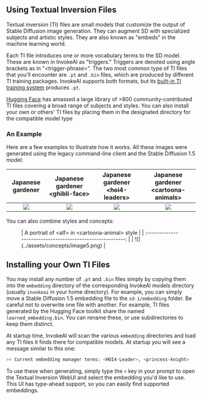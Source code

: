 ## Using Textual Inversion Files

Textual inversion (TI) files are small models that customize the output of
Stable Diffusion image generation. They can augment SD with specialized subjects
and artistic styles. They are also known as "embeds" in the machine learning
world.

Each TI file introduces one or more vocabulary terms to the SD model. These are
known in InvokeAI as "triggers." Triggers are denoted using angle brackets 
as in "&lt;trigger-phrase&gt;". The two most common type of
TI files that you'll encounter are `.pt` and `.bin` files, which are produced by
different TI training packages. InvokeAI supports both formats, but its
[built-in TI training system](TRAINING.md) produces `.pt`.

[Hugging Face](https://huggingface.co/sd-concepts-library) has
amassed a large library of &gt;800 community-contributed TI files covering a
broad range of subjects and styles. You can also install your own or others' TI files 
by placing them in the designated directory for the compatible model type

### An Example

Here are a few examples to illustrate how it works. All these images
were generated using the legacy command-line client and the Stable
Diffusion 1.5 model:

|         Japanese gardener          | Japanese gardener &lt;ghibli-face&gt; | Japanese gardener &lt;hoi4-leaders&gt; | Japanese gardener &lt;cartoona-animals&gt; |
| :--------------------------------: | :-----------------------------------: | :------------------------------------: | :----------------------------------------: |
| ![](../assets/concepts/image1.png) |  ![](../assets/concepts/image2.png)   |   ![](../assets/concepts/image3.png)   |     ![](../assets/concepts/image4.png)     |

You can also combine styles and concepts:

<figure markdown>
  | A portrait of &lt;alf&gt; in &lt;cartoona-animal&gt; style |
  | :--------------------------------------------------------: |
  | ![](../assets/concepts/image5.png)                         |
</figure>


## Installing your Own TI Files

You may install any number of `.pt` and `.bin` files simply by copying them into
the `embedding` directory of the corresponding InvokeAI models directory (usually `invokeai`
in your home directory). For example, you can simply move a Stable Diffusion 1.5 embedding file to
the `sd-1/embedding` folder. Be careful not to overwrite one file with another.
For example, TI files generated by the Hugging Face toolkit share the named
`learned_embedding.bin`. You can rename these, or use subdirectories to keep them distinct.

At startup time, InvokeAI will scan the various `embedding` directories and load any TI
files it finds there for compatible models. At startup you will see a message similar to this one:

```bash
>> Current embedding manager terms: <HOI4-Leader>, <princess-knight>
```
To use these when generating, simply type the `<` key in your prompt to open the Textual Inversion WebUI and 
select the embedding you'd like to use. This UI has type-ahead support, so you can easily find supported embeddings.